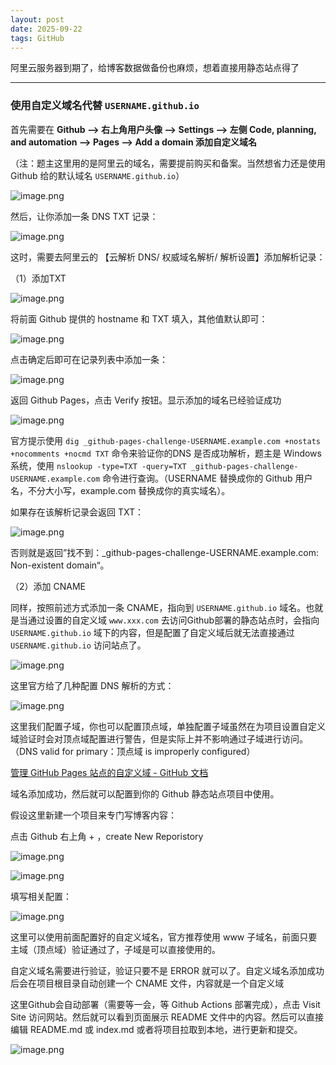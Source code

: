 ```yaml
---
layout: post
date: 2025-09-22
tags: GitHub
---
```


<!-- # 使用 Github 搭建静态站点（一） -->

阿里云服务器到期了，给博客数据做备份也麻烦，想着直接用静态站点得了

-----
    
### 使用自定义域名代替 `USERNAME.github.io` 

首先需要在 **Github —> 右上角用户头像 —> Settings —> 左侧 Code, planning, and automation —> Pages —> Add a domain 添加自定义域名**

（注：题主这里用的是阿里云的域名，需要提前购买和备案。当然想省力还是使用 Github 给的默认域名 `USERNAME.github.io`）

![image.png](/images/site/image.png)

然后，让你添加一条 DNS TXT 记录：

![image.png](/images/site/image%201.png)

这时，需要去阿里云的 【云解析 DNS/ 权威域名解析/ 解析设置】添加解析记录：

（1）添加TXT

![image.png](/images/site/image%202.png)

将前面 Github 提供的 hostname 和 TXT 填入，其他值默认即可：

![image.png](/images/site/image%203.png)

点击确定后即可在记录列表中添加一条：

![image.png](/images/site/image%204.png)

返回 Github Pages，点击 Verify 按钮。显示添加的域名已经验证成功

![image.png](/images/site/image%205.png)

官方提示使用 `dig _github-pages-challenge-USERNAME.example.com +nostats +nocomments +nocmd TXT` 命令来验证你的DNS 是否成功解析，题主是 Windows 系统，使用 `nslookup -type=TXT -query=TXT _github-pages-challenge-USERNAME.example.com` 命令进行查询。（USERNAME 替换成你的 Github 用户名，不分大小写，example.com 替换成你的真实域名）。

如果存在该解析记录会返回 TXT：

![image.png](/images/site/image%206.png)

否则就是返回”找不到：_github-pages-challenge-USERNAME.example.com: Non-existent domain“。

（2）添加 CNAME

同样，按照前述方式添加一条 CNAME，指向到 `USERNAME.github.io` 域名。也就是当通过设置的自定义域 `www.xxx.com` 去访问Github部署的静态站点时，会指向 `USERNAME.github.io` 域下的内容，但是配置了自定义域后就无法直接通过 `USERNAME.github.io` 访问站点了。

![image.png](/images/site/image%207.png)

这里官方给了几种配置 DNS 解析的方式：

![image.png](/images/site/image%208.png)

这里我们配置子域，你也可以配置顶点域，单独配置子域虽然在为项目设置自定义域验证时会对顶点域配置进行警告，但是实际上并不影响通过子域进行访问。（DNS valid for primary：顶点域 is improperly configured）

[管理 GitHub Pages 站点的自定义域 - GitHub 文档](https://docs.github.com/zh/pages/configuring-a-custom-domain-for-your-github-pages-site/managing-a-custom-domain-for-your-github-pages-site)

域名添加成功，然后就可以配置到你的 Github 静态站点项目中使用。

假设这里新建一个项目来专门写博客内容：

点击 Github 右上角 + ，create New Reporistory

![image.png](/images/site/image%209.png)

![image.png](/images/site/image%2010.png)

填写相关配置：

![image.png](/images/site/image%2011.png)

这里可以使用前面配置好的自定义域名，官方推荐使用 www 子域名，前面只要主域（顶点域）验证通过了，子域是可以直接使用的。

自定义域名需要进行验证，验证只要不是 ERROR 就可以了。自定义域名添加成功后会在项目根目录自动创建一个 CNAME 文件，内容就是一个自定义域

这里Github会自动部署（需要等一会，等 Github Actions 部署完成），点击 Visit Site 访问网站。然后就可以看到页面展示 README 文件中的内容。然后可以直接编辑 README.md 或 index.md 或者将项目拉取到本地，进行更新和提交。

![image.png](/images/site/image%2012.png)
